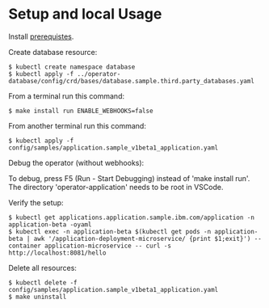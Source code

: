 # Setup and local Usage

Install [prerequistes](Prerequisites.md).

Create database resource:

```
$ kubectl create namespace database
$ kubectl apply -f ../operator-database/config/crd/bases/database.sample.third.party_databases.yaml
```

From a terminal run this command:

```
$ make install run ENABLE_WEBHOOKS=false
```

From another terminal run this command:

```
$ kubectl apply -f config/samples/application.sample_v1beta1_application.yaml
```

Debug the operator (without webhooks):

To debug, press F5 (Run - Start Debugging) instead of 'make install run'. The directory 'operator-application' needs to be root in VSCode.

Verify the setup:

```
$ kubectl get applications.application.sample.ibm.com/application -n application-beta -oyaml
$ kubectl exec -n application-beta $(kubectl get pods -n application-beta | awk '/application-deployment-microservice/ {print $1;exit}') --container application-microservice -- curl -s http://localhost:8081/hello
```

Delete all resources:

```
$ kubectl delete -f config/samples/application.sample_v1beta1_application.yaml
$ make uninstall
```